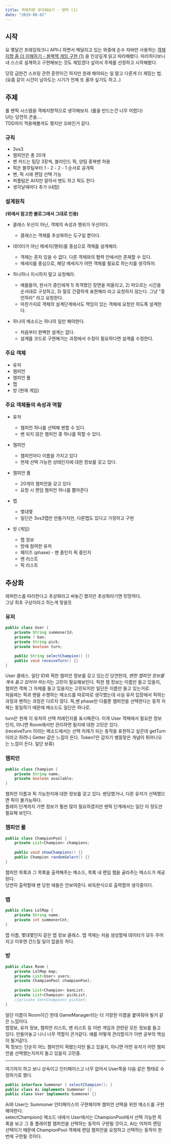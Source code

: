 ```yaml
---
title: 객체지향 생각해보기 - 밴픽 (1)
date: "2019-08-02"
---
```


## 시작

요 몇달간 프레임워크니 API니 하면서 메달리고 있는 와중에 순수 자바만 사용하는 [객체지향 좀 더 이해하기 - 블랙잭 게임 구현 (1)](https://jojoldu.tistory.com/62) 을 인상깊게 읽고 따라해봤다. 따라하다보니 내 스스로 설계하고 구현해보는 것도 재밌겠다 싶어서 주제를 선정하고 시작해봤다. 

당장 급한건 스프링 관련 훈련이긴 하지만 원래 해야되는 일 말고 다른게 더 재밌는 법. (요즘 같이 시간이 남아도는 시기가 언제 또 올까 싶기도 하고..)

## 주제

롤 밴픽 시스템을 객체지향적으로 생각해보자. (롤을 만드는건 너무 어렵다)  
UI는 당연히 콘솔....  
TDD까지 적용해볼까도 했지만 오바인거 같다.

### 규칙

* 3vs3
* 챔피언은 총 20개
* 밴 카드는 팀당 3장씩, 블라인드 픽, 양팀 중복밴 허용
* 픽은 블루팀부터 1 - 2 - 2 - 1 순서로 공개픽
* 밴, 픽 시에 랜덤 선택 가능
* 퍼플팀은 AI지만 알아서 밴도 하고 픽도 한다
* 생각날때마다 추가 (내맘)

### 설계원칙

<b>(위에서 참고한 블로그에서 그대로 인용)</b>

* 클래스 우선이 아닌, 객체의 속성과 행위가 우선이다.
  * 클래스는 객체를 추상화하는 도구일 뿐이다.

* 데이터가 아닌 메세지(행위)를 중심으로 객체를 설계해라.
  * 객체는 혼자 있을 수 없다. 다른 객체와의 협력 안에서만 존재할 수 있다.
  * 메세지를 중심으로, 해당 메세지가 어떤 객체를 필요로 하는지를 생각하자.

* 하나하나 지시하지 말고 요청해라.
  * 예를들어, 판사가 증인에게 1) 목격했던 장면을 떠올리고, 2) 떠오르는 시간을 순서대로 구성하고, 3) 말로 간결하게 표현해라 라고 요청하지 않는다. 그냥 "증언하라" 라고 요청한다.
  * 마찬가지로 객체의 설계단계에서도 책임이 있는 객체에 요청만 하도록 설계한다.

* 하나의 메소드는 하나의 일만 해야한다.
  * 처음부터 완벽한 설계는 없다.
  * 설계를 코드로 구현해가는 과정에서 수정이 필요하다면 설계를 수정한다.

### 주요 객체

* 유저
* 챔피언
* 챔피언 풀
* 맵
* 방 (현재 게임)

### 주요 객체들의 속성과 역할

* 유저
  * 챔피언 하나를 선택해 밴할 수 있다.
  * 밴 되지 않은 챔피언 중 하나를 픽할 수 있다.

* 챔피언
  * 챔피언마다 이름을 가지고 있다
  * 현재 선택 가능한 상태인지에 대한 정보를 갖고 있다.

* 챔피언 풀
  * 20개의 챔피언을 갖고 있다
  * 요청 시 랜덤 챔피언 하나를 뽑아준다

* 맵
  * 몇대몇
  * 일단은 3vs3맵만 만들거지만, 다른맵도 있다고 가정하고 구현

* 방 (게임)
  * 맵 정보
  * 방에 참여한 유저
  * 페이즈 (phase) - 밴 중인지 픽 중인지
  * 밴 리스트
  * 픽 리스트

## 추상화

레퍼런스를 따라한다고 추상화라고 써놓긴 했지만 추상화라기엔 민망하다.  
그냥 최초 구상이라고 하는게 맞을듯

### 유저

```java
public class User {
    private String summonerId;
    private ? ban;
    private String pick;
    private boolean turn;

    public String selectChampion() {}
    public void receiveTurn() {}
}
```

User 클래스. 일단 ID와 픽한 챔피언 정보를 갖고 있는건 당연한데, *밴한 챔피언 정보를 계속 들고 있어야 하는지*는 고민이 필요해보인다. 픽한 챔 정보는 이름만 들고 있을지, 챔피언 객체 그 자체를 들고 있을지는 고민되지만 일단은 이름만 들고 있는거로.  
처음에는 픽과 밴을 수행하는 메소드를 따로따로 생각했는데 사실 유저 입장에서 픽하는 과정과 밴하는 과정은 다르지 않다. 픽,밴 phase만 다를뿐 챔피언을 선택한다는 동작 자체는 동일하기 때문에 메소드도 일단은 하나로.

turn은 현재 이 유저의 선택 차례인지를 표시해준다. 이게 User 객체에서 필요한 정보인지, 아니면 Room에서만 관리하면 될지에 대한 고민은 있다.  
(receiveTurn 이라는 메소드에서는 선택 차례가 되는 동작을 표현하고 싶은데 getTurn 이라고 하려니 Getter 같은 느낌이 든다. Token?은 갑자기 쌩뚱맞은 개념이 튀어나오는 느낌이 든다. 일단 보류)

### 챔피언

```java
public class Champion {
    private String name;
    private boolean available;
}
```

챔피언 이름과 픽 가능한지에 대한 정보를 갖고 있다. 밴당했거나, 다른 유저가 선택했으면 픽이 불가능하다.  
플레이 단계까지 가면 정보가 훨씬 많이 필요하겠지만 밴픽 단계에서는 일단 이 정도만 필요해 보인다.


### 챔피언 풀

```java
public class ChampionPool {
    private List<Champion> champions;
    
    public void showChampions() {}
    public Champion randomSelect() {}
}
```

챔피언 목록과 그 목록을 출력해주는 메소드, 목록 내 랜덤 챔을 골라주는 메소드가 제공된다.  
당연히 출력할때 밴 당한 애들은 안보여준다. 바둑판식으로 출력할까 생각중이다.

### 맵

```java
public class LolMap {
    private String name;
    private int summonerCnt;
}
```

맵 이름, 몇대몇인지 같은 맵 정보 클래스. 맵 객체는 처음 생성할때 데이터가 모두 주어지고 이후엔 건드릴 일이 없을듯 하다.

### 방

```java
public class Room {
    private LolMap map;
    private List<User> users;
    private ChampionPool championPool;
    
    private List<Champion> banList;
    private List<Champion> pickList;
    //private Set<Champion> pickSet;
}
```

일단 이름이 Room이긴 한데 GameManager라는 더 거창한 이름을 붙여줘야 될거 같은 느낌이다.  
맵정보, 유저 정보, 챔피언 리스트, 밴 리스트 등 이번 게임과 관련된 모든 정보를 들고 있다. 만들어놓고 나니 너무 역할이 큰거같다. 얘를 어떻게 관리할지가 이번 공부의 핵심이 될거같다.  
픽 정보는 단순히 어느 챔피언이 픽됐는지만 들고 있을지, 아니면 어떤 유저가 어떤 챔피언을 선택했는지까지 들고 있을지 고민중.

---

여기까지 하고 보니 상속이고 인터페이스고 너무 없어서 User쪽을 다음 같은 형태로 수정하기로 했다.

```java
public interface Summoner { selectChampion(); }
public class Ai implements Summoner {}
public class User implements Summoner {}
```

Ai와 User는 Summoner 인터페이스의 구현체이며 챔피언 선택을 위한 메소드를 구현해야한다.  
selectChampion() 메소드 내에서 User에서는 ChampionPool에서 선택 가능한 목록을 보고 그 중 플레이할 챔피언을 선택하는 동작이 구현될 것이고, Ai는 어차피 랜덤 선택이기 때문에 ChampionPool 객체에 랜덤 챔피언을 요청하고 선택하는 동작이 한번에 구현될 것이다.


